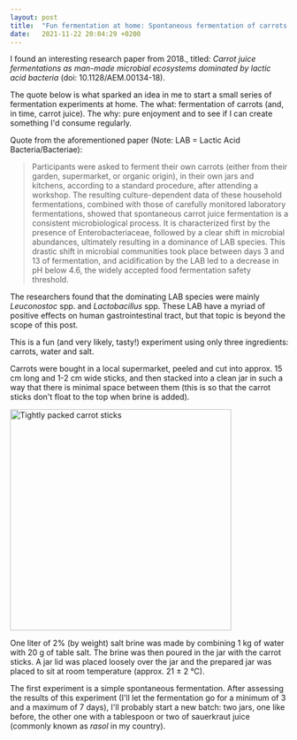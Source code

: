 ```yaml
---
layout: post
title:  "Fun fermentation at home: Spontaneous fermentation of carrots – part 1"
date:   2021-11-22 20:04:29 +0200
---
```

I found an interesting research paper from 2018., titled: _Carrot juice fermentations as man-made microbial ecosystems dominated by lactic acid bacteria_ (doi: 10.1128/AEM.00134-18).

The quote below is what sparked an idea in me to start a small series of fermentation experiments at home. The what: fermentation of carrots (and, in time, carrot juice). The why: pure enjoyment and to see if I can create something I'd consume regularly.

Quote from the aforementioned paper (Note: LAB = Lactic Acid Bacteria/Bacteriae): 

> Participants were asked to ferment their own carrots (either from their garden, supermarket, or organic origin), in their own jars and kitchens, according to a standard procedure, after attending a workshop. The resulting culture-dependent data of these household fermentations, combined with those of carefully monitored laboratory fermentations, showed that spontaneous carrot juice fermentation is a consistent microbiological process. It is characterized first by the presence of Enterobacteriaceae, followed by a clear shift in microbial abundances, ultimately resulting in a dominance of LAB species. This drastic shift in microbial communities took place between days 3 and 13 of fermentation, and acidification by the LAB led to a decrease in pH below 4.6, the widely accepted food fermentation safety threshold.

The researchers found that the dominating LAB species were mainly _Leuconostoc_ spp. and _Lactobacillus_ spp. These LAB have a myriad of positive effects on human gastrointestinal tract, but that topic is beyond the scope of this post.

This is a fun (and very likely, tasty!) experiment using only three ingredients: carrots, water and salt.

Carrots were bought in a local supermarket, peeled and cut into approx. 15 cm long  and 1-2 cm wide sticks, and then stacked into a clean jar in such a way that there is minimal space between them (this is so that the carrot sticks don't float to the top when brine is added).

<img src = "https://i.imgur.com/ybcJ7R5.jpg" alt = "Tightly packed carrot sticks" width = "400" height = "400" >

One liter of 2% (by weight) salt brine was made by combining 1 kg of water with 20 g of table salt. The brine was then poured in the jar with the carrot sticks. A jar lid was placed loosely over the jar and the prepared jar was placed to sit at room temperature (approx. 21 ± 2 °C).

The first experiment is a simple spontaneous fermentation. After assessing the results of this experiment (I'll let the fermentation go for a minimum of 3 and a maximum of 7 days), I'll probably start a new batch: two jars, one like before, the other one with a tablespoon or two of sauerkraut juice (commonly known as _rasol_ in my country).

